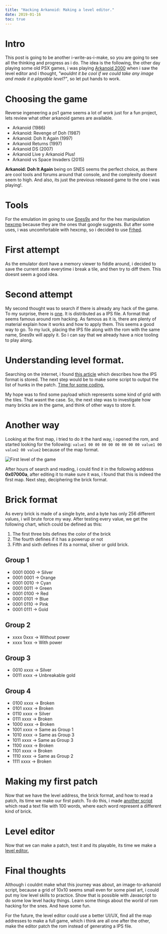 ```yaml
---
title: "Hacking Arkanoid: Making a level editor."
date: 2019-01-16
toc: true
---
```


# Intro
This post is going to be another i-write-as-i-make, so you are going to see all the thinking and progress as i do. The idea is the following, the other day playing some old PSX games, i was playing [Arkanoid 2000](https://en.wikipedia.org/wiki/Arkanoid_Returns) when i saw the level editor and i thought, *"wouldnt it be cool if we could take any image and made it a playable level?"*, so let put hands to work.

# Choosing the game
Reverse ingeneering a ps1 game seems a lot of work just for a fun project, lets review what other arkanoid games are available.

- Arkanoid (1986)
- Arkanoid: Revenge of Doh (1987)
- Arkanoid: Doh It Again (1997)
- Arkanoid Returns (1997)
- Arkanoid DS (2007)
- Arkanoid Live y Arkanoid Plus!
- Arkanoid vs Space Invaders (2015)

**Arkanoid: Doh It Again** being on SNES seems the perfect choice, as there are cool tools and forums around that console, and the complexity doesnt seem to high. And also, its just the previous released game to the one i was playing!.

# Tools
For the emulation im going to use [Snes9x](http://www.snes9x.com/) and for the hex manipulation [hexcmp](http://www.fairdell.com/hexcmp/) because they are the ones that google suggests. But after some uses, i was uncomfortable with hexcmp, so i decided to use [Frhed](http://frhed.sourceforge.net/en/).

# First attempt
As the emulator dont have a memory viewer to fiddle around, i decided to save the current state everytime i break a tile, and then try to diff them. This doesnt seem a good idea.

# Second attempt
My second thought was to search if there is already any hack of the game. To my surprise, there is [one](https://www.romhacking.net/hacks/2249/). It is distributed as a IPS file. A format that seems famous around rom hacking. As famous as it is, there are plenty of material explain how it works and how to apply them. This seems a good way to go. To my luck, placing the IPS file along with the rom with the same name, Snes9x will apply it. So i can say that we already have a nice tooling to play along.

# Understanding level format.
Searching on the internet, i found [this article](http://fileformats.archiveteam.org/wiki/IPS_(binary_patch_format)) which describes how the IPS format is stored. The next step would be to make some script to output the list of hunks in the patch. [Time for some coding.](https://github.com/pudymody/arkanoid-level-editor/blob/master/listHunks/index.js)

My hope was to find some payload which represents some kind of grid with the tiles. That wasnt the case. So, the next step was to investigate how many bricks are in the game, and think of other ways to store it.

# Another way
Looking at the first map, i tried to do it the hard way, i opened the rom, and started looking for the following: ```value1 00 00 00 00 00 00 00 00 value1 00 value2 00 value2``` because of the map format.

![First level of the game](/static/imgs/hacking-arkanoid-making-level-editor/firstLevel.png)

After hours of search and reading, i could find it in the following address **0x07000a**, after editing it to make sure it was, i found that this is indeed the first map. Next step, deciphering the brick format.

# Brick format
As every brick is made of a single byte, and a byte has only 256 different values, i will brute force my way.
After testing every value, we get the following chart, which could be defined as this:

1. The first three bits defines the color of the brick
2. The fourth defines if it has a powerup or not
3. Fifth and sixth defines if its a normal, silver or gold brick.

## Group 1
- 0001 0000 -> Silver
- 0001 0001 -> Orange
- 0001 0010 -> Cyan
- 0001 0011 -> Green
- 0001 0100 -> Red
- 0001 0101 -> Blue
- 0001 0110 -> Pink
- 0001 0111 -> Gold

## Group 2
- xxxx 0xxx -> Without power
- xxxx 1xxx -> With power

## Group 3
- 0010 xxxx -> Silver
- 0011 xxxx -> Unbreakable gold

## Group 4
- 0100 xxxx -> Broken
- 0101 xxxx -> Broken
- 0110 xxxx -> Silver
- 0111 xxxx -> Broken
- 1000 xxxx -> Broken
- 1001 xxxx -> Same as Group 1
- 1010 xxxx -> Same as Group 3
- 1011 xxxx -> Same as Group 3
- 1100 xxxx -> Broken
- 1101 xxxx -> Broken
- 1110 xxxx -> Same as Group 2
- 1111 xxxx -> Broken

# Making my first patch
Now that we have the level address, the brick format, and how to read a patch, its time we make our first patch. To do this, i made [another script](https://github.com/pudymody/arkanoid-level-editor/blob/master/makeHunks/index.js) which read a text file with 100 words, where each word represent a different kind of brick.

# Level editor
Now that we can make a patch, test it and its playable, its time we make a [level editor.](https://pudymody.github.io/arkanoid-level-editor/levelEditor/)

# Final thoughts
Although i couldnt make what this journey was about, an image-to-arkanoid script, because a grid of 10x10 seems small even for some pixel art, i could put my low level skills to practice. Show that is possible with Javascript to do some low level hacky things. Learn some things about the world of rom hacking for the snes. And have some fun.

For the future, the level editor could use a better UI/UX, find all the map addresses to make a full game, which i think are all one after the other, make the editor patch the rom instead of generating a IPS file.
